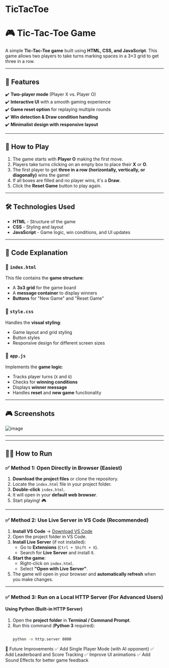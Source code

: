 # TicTacToe

# 🎮 Tic-Tac-Toe Game

A simple **Tic-Tac-Toe game** built using **HTML, CSS, and JavaScript**. This game allows two players to take turns marking spaces in a 3×3 grid to get three in a row.

---

## 🚀 Features

✔️ **Two-player mode** (Player X vs. Player O)  
✔️ **Interactive UI** with a smooth gaming experience  
✔️ **Game reset option** for replaying multiple rounds  
✔️ **Win detection & Draw condition handling**  
✔️ **Minimalist design with responsive layout**  

---

## 🎯 How to Play
1. The game starts with **Player O** making the first move.
2. Players take turns clicking on an empty box to place their **X** or **O**.
3. The first player to get **three in a row (horizontally, vertically, or diagonally)** wins the game!
4. If all boxes are filled and no player wins, it's a **Draw**.
5. Click the **Reset Game** button to play again.

---

## 🛠️ Technologies Used
- **HTML** - Structure of the game  
- **CSS** - Styling and layout  
- **JavaScript** - Game logic, win conditions, and UI updates  

---



## 📜 Code Explanation

### 🔹 `index.html`
This file contains the **game structure**:
- A **3x3 grid** for the game board
- A **message container** to display winners
- **Buttons** for "New Game" and "Reset Game"

### 🔹 `style.css`
Handles the **visual styling**:
- Game layout and grid styling
- Button styles
- Responsive design for different screen sizes

### 🔹 `app.js`
Implements the **game logic**:
- Tracks player turns (`X` and `O`)
- Checks for **winning conditions**
- Displays **winner message**
- Handles **reset** and **new game** functionality

---

## 🎮 Screenshots

![image](https://github.com/user-attachments/assets/e326ed30-82fb-498a-a97a-b1d8a1f34259)

---


 
---

## 🏃‍♂️ How to Run  

### ✅ **Method 1: Open Directly in Browser (Easiest)**  
1. **Download the project files** or clone the repository.  
2. Locate the `index.html` file in your project folder.  
3. **Double-click** `index.html`.  
4. It will open in your **default web browser**.  
5. Start playing! 🎮  

---

### ✅ **Method 2: Use Live Server in VS Code (Recommended)**  
1. **Install VS Code** → [Download VS Code](https://code.visualstudio.com/)  
2. Open the project folder in VS Code.  
3. **Install Live Server** (if not installed):  
   - Go to **Extensions** (`Ctrl + Shift + X`).  
   - Search for **Live Server** and install it.  
4. **Start the game**:  
   - Right-click on `index.html`.  
   - Select **"Open with Live Server"**.  
5. The game will open in your browser and **automatically refresh** when you make changes.  

---

### ✅ **Method 3: Run on a Local HTTP Server** (For Advanced Users)  
#### **Using Python (Built-in HTTP Server)**  
1. Open the **project folder** in **Terminal / Command Prompt**.  
2. Run this command (**Python 3** required):  
   ```bash

   python -m http.server 8000

🔧 Future Improvements
✅ Add Single Player Mode (with AI opponent)
✅ Add Leaderboard and Score Tracking
✅ Improve UI animations
✅ Add Sound Effects for better game feedback
